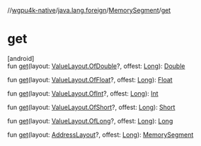 //[wgpu4k-native](../../../index.md)/[java.lang.foreign](../index.md)/[MemorySegment](index.md)/[get](get.md)

# get

[android]\
fun [get](get.md)(layout: [ValueLayout.OfDouble](../-value-layout/-of-double/index.md)?, offest: [Long](https://kotlinlang.org/api/core/kotlin-stdlib/kotlin/-long/index.html)): [Double](https://kotlinlang.org/api/core/kotlin-stdlib/kotlin/-double/index.html)

fun [get](get.md)(layout: [ValueLayout.OfFloat](../-value-layout/-of-float/index.md)?, offest: [Long](https://kotlinlang.org/api/core/kotlin-stdlib/kotlin/-long/index.html)): [Float](https://kotlinlang.org/api/core/kotlin-stdlib/kotlin/-float/index.html)

fun [get](get.md)(layout: [ValueLayout.OfInt](../-value-layout/-of-int/index.md)?, offest: [Long](https://kotlinlang.org/api/core/kotlin-stdlib/kotlin/-long/index.html)): [Int](https://kotlinlang.org/api/core/kotlin-stdlib/kotlin/-int/index.html)

fun [get](get.md)(layout: [ValueLayout.OfShort](../-value-layout/-of-short/index.md)?, offest: [Long](https://kotlinlang.org/api/core/kotlin-stdlib/kotlin/-long/index.html)): [Short](https://kotlinlang.org/api/core/kotlin-stdlib/kotlin/-short/index.html)

fun [get](get.md)(layout: [ValueLayout.OfLong](../-value-layout/-of-long/index.md)?, offest: [Long](https://kotlinlang.org/api/core/kotlin-stdlib/kotlin/-long/index.html)): [Long](https://kotlinlang.org/api/core/kotlin-stdlib/kotlin/-long/index.html)

fun [get](get.md)(layout: [AddressLayout](../-address-layout/index.md)?, offest: [Long](https://kotlinlang.org/api/core/kotlin-stdlib/kotlin/-long/index.html)): [MemorySegment](index.md)